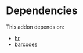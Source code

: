 # Dependencies

This addon depends on:

- [hr](../../odoo-bringout-oca-ocb-hr)
- [barcodes](../../odoo-bringout-oca-ocb-barcodes)
